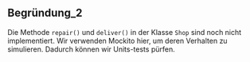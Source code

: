 ## Begründung_2

Die Methode `repair()` und `deliver()` in der Klasse `Shop` sind noch nicht implementiert.
Wir verwenden Mockito hier, um deren Verhalten zu simulieren. Dadurch können wir Units-tests pürfen.
